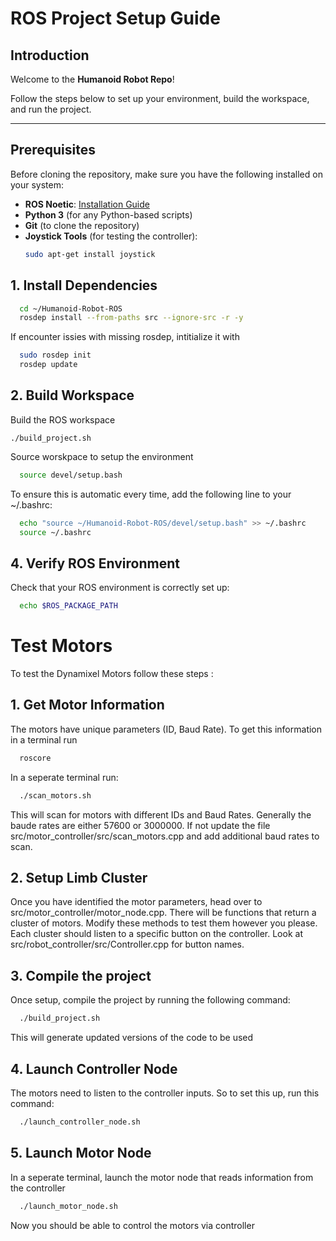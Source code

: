 # ROS Project Setup Guide

## Introduction
Welcome to the **Humanoid Robot Repo**! 

Follow the steps below to set up your environment, build the workspace, and run the project.

---

## Prerequisites
Before cloning the repository, make sure you have the following installed on your system:
- **ROS Noetic**: [Installation Guide](http://wiki.ros.org/noetic/Installation)
- **Python 3** (for any Python-based scripts)
- **Git** (to clone the repository)
- **Joystick Tools** (for testing the controller):
  ```bash
  sudo apt-get install joystick


## 1. Install Dependencies 
```bash
  cd ~/Humanoid-Robot-ROS
  rosdep install --from-paths src --ignore-src -r -y
```
If encounter issies with missing rosdep, intitialize it with 
```bash
  sudo rosdep init
  rosdep update
```

## 2. Build Workspace
Build the ROS workspace
```
./build_project.sh
```

Source worskpace to setup the environment
```bash
  source devel/setup.bash
```

To ensure this is automatic every time, add the following line to your ~/.bashrc:
```bash
  echo "source ~/Humanoid-Robot-ROS/devel/setup.bash" >> ~/.bashrc
  source ~/.bashrc
```
## 4. Verify ROS Environment 
Check that your ROS environment is correctly set up:
```bash
  echo $ROS_PACKAGE_PATH
```

# Test Motors
To test the Dynamixel Motors follow these steps :
## 1. Get Motor Information 
The motors have unique parameters (ID, Baud Rate). To get this information in a terminal run 
```bash
  roscore 
```
In a seperate terminal run: 
```bash
  ./scan_motors.sh 
```
This will scan for motors with different IDs and Baud Rates. Generally the baude rates are either 57600 or 3000000. If not update the file src/motor_controller/src/scan_motors.cpp and add additional baud rates to scan.
## 2. Setup Limb Cluster
Once you have identified the motor parameters, head over to src/motor_controller/motor_node.cpp. There will be functions that return a cluster of motors. Modify these methods to test them however you please.
Each cluster should listen to a specific button on the controller. Look at src/robot_controller/src/Controller.cpp for button names. 

## 3. Compile the project 
Once setup, compile the project by running the following command: 
```bash
  ./build_project.sh  
```
This will generate updated versions of the code to be used 

## 4. Launch Controller Node 
The motors need to listen to the controller inputs. So to set this up, run this command: 
```bash
  ./launch_controller_node.sh
```

## 5. Launch Motor Node 
In a seperate terminal, launch the motor node that reads information from the controller
```bash
  ./launch_motor_node.sh 
```
Now you should be able to control the motors via controller



